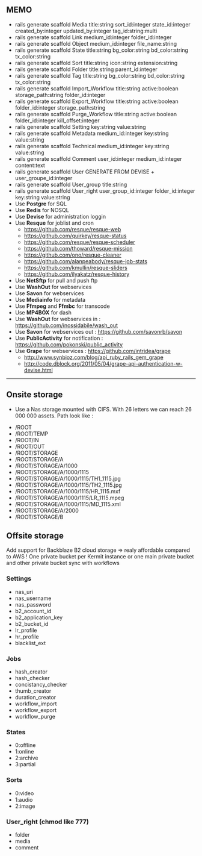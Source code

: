 ## MEMO

- rails generate scaffold Media title:string sort_id:integer state_id:integer created_by:integer updated_by:integer tag_id:string:multi
- rails generate scaffold Link medium_id:integer folder_id:integer
- rails generate scaffold Object medium_id:integer file_name:string
- rails generate scaffold State title:string bg_color:string bd_color:string tx_color:string
- rails generate scaffold Sort title:string icon:string extension:string
- rails generate scaffold Folder title:string parent_id:integer
- rails generate scaffold Tag title:string bg_color:string bd_color:string tx_color:string
- rails generate scaffold Import_Workflow title:string active:boolean storage_path:string folder_id:integer 
- rails generate scaffold Export_Workflow title:string active:boolean folder_id:integer storage_path:string 
- rails generate scaffold Purge_Workflow title:string active:boolean folder_id:integer kill_offset:integer
- rails generate scaffold Setting key:string value:string
- rails generate scaffold Metadata medium_id:integer key:string value:string
- rails generate scaffold Technical medium_id:integer key:string value:string
- rails generate scaffold Comment user_id:integer medium_id:integer content:text
- rails generate scaffold User GENERATE FROM DEVISE + user_groupe_id:integer
- rails generate scaffold User_group title:string 
- rails generate scaffold User_right user_group_id:integer folder_id:integer key:string value:string
- Use **Postgre** for SQL
- Use **Redis** for NOSQL
- Use **Devise** for administration loggin
- Use **Resque** for joblist and cron
  - https://github.com/resque/resque-web
  - https://github.com/quirkey/resque-status
  - https://github.com/resque/resque-scheduler
  - https://github.com/thoward/resque-mission
  - https://github.com/ono/resque-cleaner
  - https://github.com/alanpeabody/resque-job-stats
  - https://github.com/kmullin/resque-sliders
  - https://github.com/ilyakatz/resque-history
- Use **NetSftp** for pull and push ftp
- Use **WashOut** for webservices
- Use **Savon** for webservices
- Use **Mediainfo** for metadata
- Use **Ffmpeg** and **Ffmbc** for transcode
- Use **MP4BOX** for dash
- Use **WashOut** for webservices in : https://github.com/inossidabile/wash_out
- Use **Savon** for webservices out : https://github.com/savonrb/savon
- Use **PublicActivity** for notification : https://github.com/pokonski/public_activity
- Use **Grape** for webservices : https://github.com/intridea/grape
  - http://www.synbioz.com/blog/api_ruby_rails_gem_grape
  - http://code.dblock.org/2011/05/04/grape-api-authentication-w-devise.html

------------------------------------

## Onsite storage
- Use a Nas storage mounted with CIFS. With 26 letters we can reach 26 000 000 assets. Path look like :

* /ROOT
* /ROOT/TEMP
* /ROOT/IN
* /ROOT/OUT
* /ROOT/STORAGE
* /ROOT/STORAGE/A
* /ROOT/STORAGE/A/1000
* /ROOT/STORAGE/A/1000/1115
* /ROOT/STORAGE/A/1000/1115/TH1_1115.jpg
* /ROOT/STORAGE/A/1000/1115/TH2_1115.jpg
* /ROOT/STORAGE/A/1000/1115/HR_1115.mxf
* /ROOT/STORAGE/A/1000/1115/LR_1115.mpeg
* /ROOT/STORAGE/A/1000/1115/MD_1115.xml
* /ROOT/STORAGE/A/2000
* /ROOT/STORAGE/B

## Offsite storage
Add support for Backblaze B2 cloud storage => realy affordable compared to AWS !
One private bucket per Kermit instance or one main private bucket and other private bucket sync with workflows 

### Settings
- nas_uri
- nas_username
- nas_password
- b2_account_id
- b2_application_key
- b2_bucket_id
- lr_profile
- hr_profile
- blacklist_ext

### Jobs
- hash_creator
- hash_checker
- concistancy_checker
- thumb_creator
- duration_creator
- workflow_import
- workflow_export
- workflow_purge

### States
- 0:offline
- 1:online
- 2:archive
- 3:partial

### Sorts
- 0:video
- 1:audio
- 2:image

### User_right (chmod like 777)
- folder 
- media
- comment

